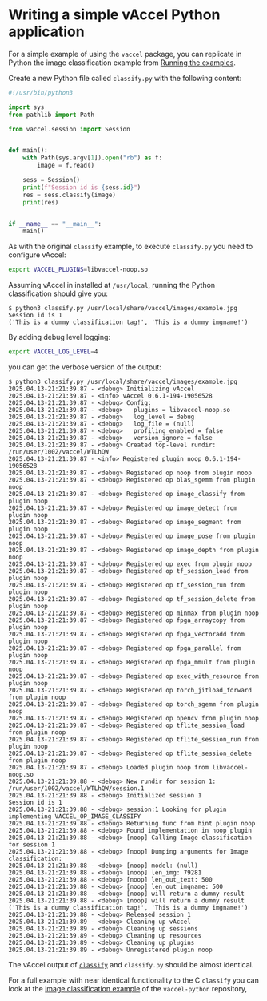 # Writing a simple vAccel Python application

For a simple example of using the `vaccel` package, you can replicate in Python
the image classification example from
[Running the examples](../../getting-started/running-the-examples.md).

Create a new Python file called `classify.py` with the following content:

```python title="classify.py"
#!/usr/bin/python3

import sys
from pathlib import Path

from vaccel.session import Session


def main():
    with Path(sys.argv[1]).open("rb") as f:
        image = f.read()

    sess = Session()
    print(f"Session id is {sess.id}")
    res = sess.classify(image)
    print(res)


if __name__ == "__main__":
    main()
```

As with the original `classify` example, to execute `classify.py` you need to
configure vAccel:

```sh
export VACCEL_PLUGINS=libvaccel-noop.so
```

Assuming vAccel in installed at `/usr/local`, running the Python classification
should give you:

```console
$ python3 classify.py /usr/local/share/vaccel/images/example.jpg
Session id is 1
('This is a dummy classification tag!', 'This is a dummy imgname!')
```

By adding debug level logging:

```sh
export VACCEL_LOG_LEVEL=4
```

you can get the verbose version of the output:

```console
$ python3 classify.py /usr/local/share/vaccel/images/example.jpg
2025.04.13-21:21:39.87 - <debug> Initializing vAccel
2025.04.13-21:21:39.87 - <info> vAccel 0.6.1-194-19056528
2025.04.13-21:21:39.87 - <debug> Config:
2025.04.13-21:21:39.87 - <debug>   plugins = libvaccel-noop.so
2025.04.13-21:21:39.87 - <debug>   log_level = debug
2025.04.13-21:21:39.87 - <debug>   log_file = (null)
2025.04.13-21:21:39.87 - <debug>   profiling_enabled = false
2025.04.13-21:21:39.87 - <debug>   version_ignore = false
2025.04.13-21:21:39.87 - <debug> Created top-level rundir: /run/user/1002/vaccel/WTLhQW
2025.04.13-21:21:39.87 - <info> Registered plugin noop 0.6.1-194-19056528
2025.04.13-21:21:39.87 - <debug> Registered op noop from plugin noop
2025.04.13-21:21:39.87 - <debug> Registered op blas_sgemm from plugin noop
2025.04.13-21:21:39.87 - <debug> Registered op image_classify from plugin noop
2025.04.13-21:21:39.87 - <debug> Registered op image_detect from plugin noop
2025.04.13-21:21:39.87 - <debug> Registered op image_segment from plugin noop
2025.04.13-21:21:39.87 - <debug> Registered op image_pose from plugin noop
2025.04.13-21:21:39.87 - <debug> Registered op image_depth from plugin noop
2025.04.13-21:21:39.87 - <debug> Registered op exec from plugin noop
2025.04.13-21:21:39.87 - <debug> Registered op tf_session_load from plugin noop
2025.04.13-21:21:39.87 - <debug> Registered op tf_session_run from plugin noop
2025.04.13-21:21:39.87 - <debug> Registered op tf_session_delete from plugin noop
2025.04.13-21:21:39.87 - <debug> Registered op minmax from plugin noop
2025.04.13-21:21:39.87 - <debug> Registered op fpga_arraycopy from plugin noop
2025.04.13-21:21:39.87 - <debug> Registered op fpga_vectoradd from plugin noop
2025.04.13-21:21:39.87 - <debug> Registered op fpga_parallel from plugin noop
2025.04.13-21:21:39.87 - <debug> Registered op fpga_mmult from plugin noop
2025.04.13-21:21:39.87 - <debug> Registered op exec_with_resource from plugin noop
2025.04.13-21:21:39.87 - <debug> Registered op torch_jitload_forward from plugin noop
2025.04.13-21:21:39.87 - <debug> Registered op torch_sgemm from plugin noop
2025.04.13-21:21:39.87 - <debug> Registered op opencv from plugin noop
2025.04.13-21:21:39.87 - <debug> Registered op tflite_session_load from plugin noop
2025.04.13-21:21:39.87 - <debug> Registered op tflite_session_run from plugin noop
2025.04.13-21:21:39.87 - <debug> Registered op tflite_session_delete from plugin noop
2025.04.13-21:21:39.87 - <debug> Loaded plugin noop from libvaccel-noop.so
2025.04.13-21:21:39.88 - <debug> New rundir for session 1: /run/user/1002/vaccel/WTLhQW/session.1
2025.04.13-21:21:39.88 - <debug> Initialized session 1
Session id is 1
2025.04.13-21:21:39.88 - <debug> session:1 Looking for plugin implementing VACCEL_OP_IMAGE_CLASSIFY
2025.04.13-21:21:39.88 - <debug> Returning func from hint plugin noop
2025.04.13-21:21:39.88 - <debug> Found implementation in noop plugin
2025.04.13-21:21:39.88 - <debug> [noop] Calling Image classification for session 1
2025.04.13-21:21:39.88 - <debug> [noop] Dumping arguments for Image classification:
2025.04.13-21:21:39.88 - <debug> [noop] model: (null)
2025.04.13-21:21:39.88 - <debug> [noop] len_img: 79281
2025.04.13-21:21:39.88 - <debug> [noop] len_out_text: 500
2025.04.13-21:21:39.88 - <debug> [noop] len_out_imgname: 500
2025.04.13-21:21:39.88 - <debug> [noop] will return a dummy result
2025.04.13-21:21:39.88 - <debug> [noop] will return a dummy result
('This is a dummy classification tag!', 'This is a dummy imgname!')
2025.04.13-21:21:39.88 - <debug> Released session 1
2025.04.13-21:21:39.89 - <debug> Cleaning up vAccel
2025.04.13-21:21:39.89 - <debug> Cleaning up sessions
2025.04.13-21:21:39.89 - <debug> Cleaning up resources
2025.04.13-21:21:39.89 - <debug> Cleaning up plugins
2025.04.13-21:21:39.89 - <debug> Unregistered plugin noop
```

The vAccel output of
[`classify`](../../getting-started/running-the-examples.md#classify-noop-debug)
and `classify.py` should be almost identical.

For a full example with near identical functionality to the C `classify` you can
look at the
[image classification example](https://github.com/nubificus/vaccel-python/blob/main/examples/classify.py)
of the `vaccel-python` repository,
